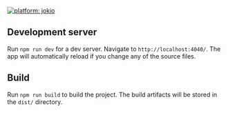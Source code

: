 [![platform: jokio](https://img.shields.io/badge/platform-%F0%9F%83%8F%20jok-44cc11.svg)](https://github.com/jokio/jok-cli)

## Development server

Run `npm run dev` for a dev server. Navigate to `http://localhost:4040/`. The app will automatically reload if you change any of the source files.

## Build

Run `npm run build` to build the project. The build artifacts will be stored in the `dist/` directory.
